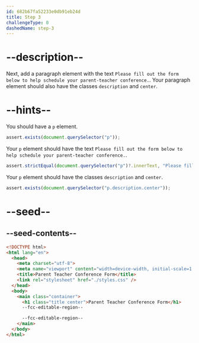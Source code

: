 ```yaml
---
id: 682b67fa52233e0db91eb24d
title: Step 3
challengeType: 0
dashedName: step-3
---
```


# --description--

Next, add a paragraph element with the text `Please fill out the form below to help schedule your parent-teacher conference.`. Your paragraph element should also have the classes `description` and `center`.

# --hints--

You should have a `p` element.

```js
assert.exists(document.querySelector("p"));
```

Your `p` element should have the text `Please fill out the form below to help schedule your parent-teacher conference.`.

```js
assert.strictEqual(document.querySelector("p")?.innerText, "Please fill out the form below to help schedule your parent-teacher conference.");
```

Your `p` element should have the classes `description` and `center`.

```js
assert.exists(document.querySelector("p.description.center"));
```

# --seed--

## --seed-contents--

```html
<!DOCTYPE html>
<html lang="en">
  <head>
    <meta charset="utf-8">
    <meta name="viewport" content="width=device-width, initial-scale=1.0">
    <title>Parent Teacher Conference Form</title>
    <link rel="stylesheet" href="./styles.css" />
  </head>
  <body>
    <main class="container">
      <h1 class="title center">Parent Teacher Conference Form</h1>
      --fcc-editable-region--

      --fcc-editable-region--
    </main>
  </body>
</html>
```

```css
```

